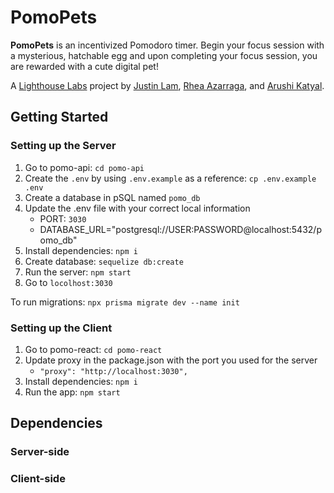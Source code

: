 # PomoPets

**PomoPets** is an incentivized Pomodoro timer. Begin your focus session with a mysterious, hatchable egg and upon completing your focus session, you are rewarded with a cute digital pet!

A [Lighthouse Labs](https://www.lighthouselabs.ca/) project by [Justin Lam](https://github.com/justinklam), [Rhea Azarraga](https://github.com/Rheaazarraga), and [Arushi Katyal](https://github.com/katy-arushi).

## Getting Started

### Setting up the Server

1. Go to pomo-api: `cd pomo-api`
2. Create the `.env` by using `.env.example` as a reference: `cp .env.example .env`
3. Create a database in pSQL named `pomo_db`
4. Update the .env file with your correct local information 
     - PORT: `3030`
     - DATABASE_URL="postgresql://USER:PASSWORD@localhost:5432/pomo_db"
5. Install dependencies: `npm i`
6. Create database: `sequelize db:create`
7. Run the server: `npm start`
8. Go to `locolhost:3030`

To run migrations: `npx prisma migrate dev --name init`

### Setting up the Client

1. Go to pomo-react: `cd pomo-react`
2. Update proxy in the package.json with the port you used for the server
   - `"proxy": "http://localhost:3030",`
3. Install dependencies: `npm i`
4. Run the app: `npm start`
  
## Dependencies
### Server-side
### Client-side
